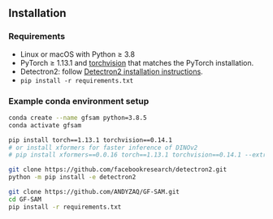 ## Installation

### Requirements
- Linux or macOS with Python ≥ 3.8
- PyTorch ≥ 1.13.1 and [torchvision](https://github.com/pytorch/vision/) that matches the PyTorch installation.
- Detectron2: follow [Detectron2 installation instructions](https://detectron2.readthedocs.io/tutorials/install.html).
- `pip install -r requirements.txt`


### Example conda environment setup
```bash
conda create --name gfsam python=3.8.5
conda activate gfsam

pip install torch==1.13.1 torchvision==0.14.1
# or install xformers for faster inference of DINOv2
# pip install xformers==0.0.16 torch==1.13.1 torchvision==0.14.1 --extra-index-url https://download.pytorch.org/whl/cu117

git clone https://github.com/facebookresearch/detectron2.git
python -m pip install -e detectron2

git clone https://github.com/ANDYZAQ/GF-SAM.git
cd GF-SAM
pip install -r requirements.txt
```



